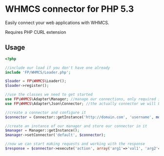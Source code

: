 WHMCS connector for PHP 5.3
===========================
Easily connect your web applications with WHMCS.

Requires PHP CURL extension

Usage
-----
```php
<?php

//include our load if you don't have one already
include 'FP/WHMCS/Loader.php';

$loader = FP\WHMCS\Loader();
$loader->register();

//use the classes we need to get started
use FP\WHMCS\Adapter\Manager; //manage our connections, only required if you plan on storing multiple connections
use FP\WHMCS\Adapter\Json\Connector; //the actually connector we will be using

//create a connector and configure it
$connector = Connector::getInstance('http://domain.com', 'username', md5('password'));

//create an instance of our manager and store our connector in it
$manager = Manager::getInstance();
$manager->setConnector('default', $connector);

//now we can start making requests and working with the response
$response = $connector->execute('action', array('arg1'=>'val1', 'arg2'=>'val2'));
```
